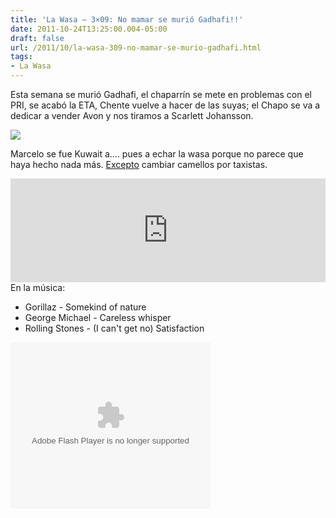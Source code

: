 ```yaml
---
title: 'La Wasa – 3×09: No mamar se murió Gadhafi!!'
date: 2011-10-24T13:25:00.004-05:00
draft: false
url: /2011/10/la-wasa-309-no-mamar-se-murio-gadhafi.html
tags: 
- La Wasa
---
```


Esta semana se murió Gadhafi, el chaparrín se mete en problemas con el PRI, se acabó la ETA, Chente vuelve a hacer de las suyas; el Chapo se va a dedicar a vender Avon y nos tiramos a Scarlett Johansson.  

[![](http://www.eluniversal.com.mx/img/2011/10/Ciu/302_ebard_kw.jpg)](http://www.eluniversal.com.mx/img/2011/10/Ciu/302_ebard_kw.jpg)

  
Marcelo se fue Kuwait a.... pues a echar la wasa porque no parece que haya hecho nada más. [Excepto](http://excelsior.com.mx/index.php?m=nota&seccion=seccion-comunidad&cat=10&id_nota=775679) cambiar camellos por taxistas.  
  
<iframe width="100%" height="166" scrolling="no" frameborder="no" src="http://w.soundcloud.com/player/?url=http%3A%2F%2Fapi.soundcloud.com%2Ftracks%2F85200296&amp;show_artwork=true"></iframe>  
En la música:  

*   Gorillaz - Somekind of nature
*   George Michael - Careless whisper
*   Rolling Stones - (I can't get no) Satisfaction 

  

<object class="BLOGGER-youtube-video" classid="clsid:D27CDB6E-AE6D-11cf-96B8-444553540000" codebase="http://download.macromedia.com/pub/shockwave/cabs/flash/swflash.cab#version=6,0,40,0" data-thumbnail-src="http://img.youtube.com/vi/ui_CNb4FUtQ/0.jpg" height="266" width="320">
<param name="movie" value="http://youtube.googleapis.com/v/ui_CNb4FUtQ&amp;source=uds">
<param name="bgcolor" value="#FFFFFF">
<param name="allowFullScreen" value="true">
<embed width="320" height="266" src="http://youtube.googleapis.com/v/ui_CNb4FUtQ&amp;source=uds" type="application/x-shockwave-flash" allowfullscreen="true">
</object>